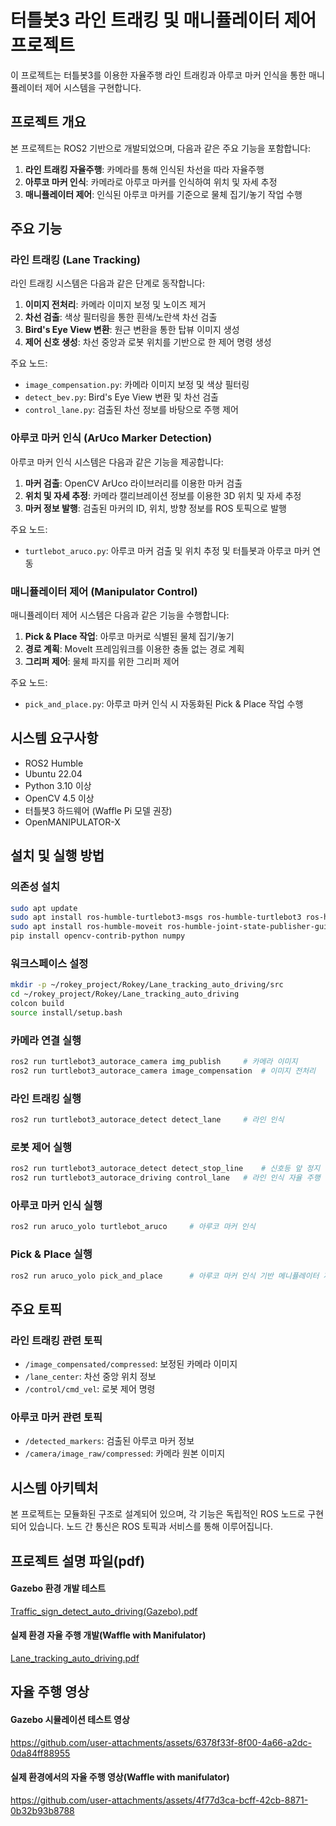 # 터틀봇3 라인 트래킹 및 매니퓰레이터 제어 프로젝트

이 프로젝트는 터틀봇3를 이용한 자율주행 라인 트래킹과 아루코 마커 인식을 통한 매니퓰레이터 제어 시스템을 구현합니다.

## 프로젝트 개요

본 프로젝트는 ROS2 기반으로 개발되었으며, 다음과 같은 주요 기능을 포함합니다:

1. **라인 트래킹 자율주행**: 카메라를 통해 인식된 차선을 따라 자율주행
2. **아루코 마커 인식**: 카메라로 아루코 마커를 인식하여 위치 및 자세 추정
3. **매니퓰레이터 제어**: 인식된 아루코 마커를 기준으로 물체 집기/놓기 작업 수행

## 주요 기능

### 라인 트래킹 (Lane Tracking)

라인 트래킹 시스템은 다음과 같은 단계로 동작합니다:

1. **이미지 전처리**: 카메라 이미지 보정 및 노이즈 제거
2. **차선 검출**: 색상 필터링을 통한 흰색/노란색 차선 검출
3. **Bird's Eye View 변환**: 원근 변환을 통한 탑뷰 이미지 생성
4. **제어 신호 생성**: 차선 중앙과 로봇 위치를 기반으로 한 제어 명령 생성

주요 노드:
- `image_compensation.py`: 카메라 이미지 보정 및 색상 필터링
- `detect_bev.py`: Bird's Eye View 변환 및 차선 검출
- `control_lane.py`: 검출된 차선 정보를 바탕으로 주행 제어

### 아루코 마커 인식 (ArUco Marker Detection)

아루코 마커 인식 시스템은 다음과 같은 기능을 제공합니다:

1. **마커 검출**: OpenCV ArUco 라이브러리를 이용한 마커 검출
2. **위치 및 자세 추정**: 카메라 캘리브레이션 정보를 이용한 3D 위치 및 자세 추정
3. **마커 정보 발행**: 검출된 마커의 ID, 위치, 방향 정보를 ROS 토픽으로 발행

주요 노드:
- `turtlebot_aruco.py`: 아루코 마커 검출 및 위치 추정 및 터틀봇과 아루코 마커 연동

### 매니퓰레이터 제어 (Manipulator Control)

매니퓰레이터 제어 시스템은 다음과 같은 기능을 수행합니다:

1. **Pick & Place 작업**: 아루코 마커로 식별된 물체 집기/놓기
2. **경로 계획**: MoveIt 프레임워크를 이용한 충돌 없는 경로 계획
3. **그리퍼 제어**: 물체 파지를 위한 그리퍼 제어

주요 노드:
- `pick_and_place.py`: 아루코 마커 인식 시 자동화된 Pick & Place 작업 수행

## 시스템 요구사항

- ROS2 Humble
- Ubuntu 22.04
- Python 3.10 이상
- OpenCV 4.5 이상
- 터틀봇3 하드웨어 (Waffle Pi 모델 권장)
- OpenMANIPULATOR-X

## 설치 및 실행 방법

### 의존성 설치

```bash
sudo apt update
sudo apt install ros-humble-turtlebot3-msgs ros-humble-turtlebot3 ros-humble-turtlebot3-simulations
sudo apt install ros-humble-moveit ros-humble-joint-state-publisher-gui
pip install opencv-contrib-python numpy
```

### 워크스페이스 설정

```bash
mkdir -p ~/rokey_project/Rokey/Lane_tracking_auto_driving/src
cd ~/rokey_project/Rokey/Lane_tracking_auto_driving
colcon build
source install/setup.bash
```

### 카메라 연결 실행
```bash
ros2 run turtlebot3_autorace_camera img_publish     # 카메라 이미지 
ros2 run turtlebot3_autorace_camera image_compensation  # 이미지 전처리
```

### 라인 트래킹 실행

```bash
ros2 run turtlebot3_autorace_detect detect_lane     # 라인 인식
```

### 로봇 제어 실행
```bash
ros2 run turtlebot3_autorace_detect detect_stop_line    # 신호등 앞 정지
ros2 run turtlebot3_autorace_driving control_lane   # 라인 인식 자율 주행
```

### 아루코 마커 인식 실행

```bash
ros2 run aruco_yolo turtlebot_aruco     # 아루코 마커 인식
```

### Pick & Place 실행

```bash
ros2 run aruco_yolo pick_and_place      # 아루코 마커 인식 기반 메니퓰레이터 제어
```

## 주요 토픽

### 라인 트래킹 관련 토픽
- `/image_compensated/compressed`: 보정된 카메라 이미지
- `/lane_center`: 차선 중앙 위치 정보
- `/control/cmd_vel`: 로봇 제어 명령

### 아루코 마커 관련 토픽
- `/detected_markers`: 검출된 아루코 마커 정보
- `/camera/image_raw/compressed`: 카메라 원본 이미지

## 시스템 아키텍처

본 프로젝트는 모듈화된 구조로 설계되어 있으며, 각 기능은 독립적인 ROS 노드로 구현되어 있습니다. 노드 간 통신은 ROS 토픽과 서비스를 통해 이루어집니다.

## 프로젝트 설명 파일(pdf)
#### Gazebo 환경 개발 테스트
[Traffic_sign_detect_auto_driving(Gazebo).pdf](https://github.com/user-attachments/files/20853122/Traffic_sign_detect_auto_driving.Gazebo.pdf)

#### 실제 환경 자율 주행 개발(Waffle with Manifulator)
[Lane_tracking_auto_driving.pdf](https://github.com/user-attachments/files/20853125/Lane_tracking_auto_driving.pdf)

## 자율 주행 영상
#### Gazebo 시뮬레이션 테스트 영상
https://github.com/user-attachments/assets/6378f33f-8f00-4a66-a2dc-0da84ff88955

#### 실제 환경에서의 자율 주행 영상(Waffle with manifulator)
https://github.com/user-attachments/assets/4f77d3ca-bcff-42cb-8871-0b32b93b8788
